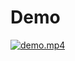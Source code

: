# Demo
[![demo.mp4](https://img.youtube.com/vi/dF5s1CVatss/0.jpg)](https://www.youtube.com/watch?v=dF5s1CVatss)